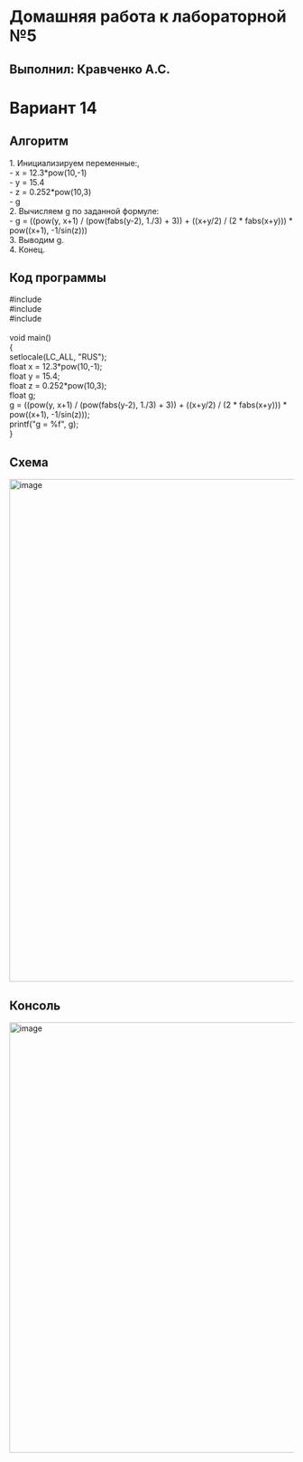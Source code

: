 <h1>Домашняя работа к лабораторной №5</h1>
<h2>Выполнил: Кравченко А.С.</h2>

<h1>Вариант 14</h1>
<h2>Алгоритм</h2>
1. Инициализируем переменные:,<br>
 - x = 12.3*pow(10,-1)<br>
 - y = 15.4<br>
 - z = 0.252*pow(10,3)<br>
 - g<br>
2. Вычисляем g по заданной формуле:<br>
 - g = ((pow(y, x+1) / (pow(fabs(y-2), 1./3) + 3)) + ((x+y/2) / (2 * fabs(x+y))) * pow((x+1), -1/sin(z)))<br>
3. Выводим g.<br>
4. Конец.<br>

<h2>Код программы</h2>
#include <stdio.h><br>
#include <locale.h><br>
#include <math.h><br>
<br>
void main()<br>
{<br>
	setlocale(LC_ALL, "RUS");<br>
	float x = 12.3*pow(10,-1);<br>
	float y = 15.4;<br>
	float z = 0.252*pow(10,3);<br>
	float g;<br>
	g = ((pow(y, x+1) / (pow(fabs(y-2), 1./3) + 3)) + ((x+y/2) / (2 * fabs(x+y))) * pow((x+1), -1/sin(z)));<br>
	printf("g = %f", g);<br>
}<br>

<h2>Схема</h2>
<img width="573" height="890" alt="image" src="https://github.com/user-attachments/assets/a9f1fdad-f405-49c2-8b45-42f8e634e64e" />

<h2>Консоль</h2>
<img width="1483" height="762" alt="image" src="https://github.com/user-attachments/assets/200521e8-516f-49aa-be56-8a140a38f13c" />

